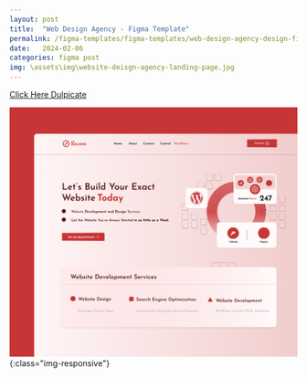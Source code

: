 ```yaml
---
layout: post
title:  "Web Design Agency - Figma Template"
permalink: /figma-templates/figma-templates/web-design-agency-design-figma-template/
date:   2024-02-06
categories: figma post
img: \assets\img\website-deisgn-agency-landing-page.jpg
---
```



<a class="button" href="https://www.figma.com/community/file/1296574604709171974/site-builder-landing-page" target="_blank">Click Here Dulpicate</a>

![image-title-here](\assets\img\website-deisgn-agency-landing-page.jpg){:class="img-responsive"}
